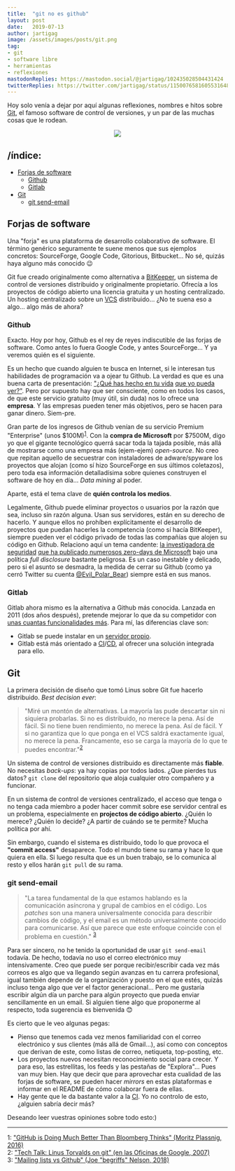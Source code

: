 ```yaml
---
title:  "git no es github"
layout: post
date:   2019-07-13
author: jartigag
image: /assets/images/posts/git.png
tag:
- git
- software libre
- herramientas
- reflexiones
mastodonReplies: https://mastodon.social/@jartigag/102435028504431424
twitterReplies: https://twitter.com/jartigag/status/1150076581605531648
---
```


Hoy solo venía a dejar por aquí algunas reflexiones, nombres e hitos sobre [Git](https://git-scm.com/book/en/v2), el famoso software de control de
versiones, y un par de las muchas cosas que le rodean.

<p align="center">
<img src="{{site.baseurl}}/assets/images/posts/git.png">
</p>

## /índice:

- [Forjas de software](#forjas-de-software)
	- [Github](#github)
    - [Gitlab](#gitlab)
- [Git](#git)
	- [git send-email](#git-send-email)

## Forjas de software

Una "forja" es una plataforma de desarrollo colaborativo de software. El término genérico seguramente te suene menos que sus ejemplos concretos:
SourceForge, Google Code, Gitorious, Bitbucket... No sé, quizás haya alguno más conocido 😉

Git fue creado originalmente como alternativa a [BitKeeper](https://en.wikipedia.org/wiki/BitKeeper), un sistema de control de versiones distribuido
y originalmente propietario. Ofrecía a los proyectos de código abierto una licencia gratuita y un hosting centralizado. Un hosting centralizado sobre
un [VCS](https://en.wikipedia.org/wiki/Version_control_system) distribuido... ¿No te suena eso a algo... algo más de ahora?

### Github

Exacto. Hoy por hoy, Github es el rey de reyes indiscutible de las forjas de software. Como antes lo fuera Google Code, y antes SourceForge... Y ya
veremos quién es el siguiente.

Es un hecho que cuando alguien te busca en Internet, si le interesan tus habilidades de programación va a ojear tu Github. La verdad es que es una
buena carta de presentación: ["¿Qué has hecho en tu vida](https://www.elladodelmal.com/2015/08/ponte-trabajar-desde-ya-si-no-tienes.html) [que yo
pueda ver?"](https://www.elladodelmal.com/2014/05/suspende-como-un-ingeniero-o-atente-las.html). Pero por supuesto hay que ser consciente, como en
todos los casos, de que este servicio gratuito (muy útil, sin duda) nos lo ofrece una **empresa**. Y las empresas pueden tener más objetivos, pero se
hacen para ganar dinero. Siem-pre.

Gran parte de los ingresos de Github venían de su servicio Premium "Enterprise" (unos
$100M)<sup>[1](#github-is-doing-much-better-than-bloomberg-thinks)</sup>. Con la **compra de Microsoft** por $7500M, digo yo que el gigante
tecnológico querrá sacar toda la tajada posible, más allá de mostrarse como una empresa más (ejem-ejem) *open-source*. No creo que repitan aquello de
secuestrar con instaladores de adware/spyware los proyectos que alojan (como sí hizo SourceForge en sus últimos coletazos), pero toda esa información
detalladísima sobre quienes construyen el software de hoy en día... *Data mining* al poder.

Aparte, está el tema clave de **quién controla los medios**.

Legalmente, Github puede eliminar proyectos o usuarios por la razón que sea, incluso sin razón alguna. Usan sus servidores, están en su derecho de
hacerlo. Y aunque ellos no prohíben explícitamente el desarrollo de proyectos que puedan hacerles la competencia (como sí hacía BitKeeper), siempre
pueden ver el código privado de todas las compañías que alojen su código en Github. Relaciono aquí un tema candente: [la investigadora de
seguridad](https://github.com/SandboxEscaper) [que ha publicado numerosos zero-days de
Microsoft](https://sandboxescaper.blogspot.com/p/disclosures_8.html) bajo una política *full disclosure* bastante peligrosa. Es un caso inestable y
delicado, pero si el asunto se desmadra, la medida de cerrar su Github (como ya cerró Twitter su cuenta
[@Evil_Polar_Bear](https://twitter.com/Evil_Polar_Bear)) siempre está en sus manos.

### Gitlab

Gitlab ahora mismo es la alternativa a Github más conocida. Lanzada en 2011 (dos años después), pretende mejorar lo que da su competidor con [unas
cuantas funcionalidades más](https://about.gitlab.com/devops-tools/github-vs-gitlab.html). Para mí, las diferencias clave son:
- Gitlab se puede instalar en un [servidor propio](https://about.gitlab.com/install/).
- Gitlab está más orientado a [CI](https://en.wikipedia.org/wiki/Continuous_integration)/[CD](https://en.wikipedia.org/wiki/Continuous_delivery), al
  ofrecer una solución integrada para ello.

## Git

La primera decisión de diseño que tomó Linus sobre Git fue hacerlo distribuido. *Best decision ever*:

> "Miré un montón de alternativas. La mayoría las pude descartar sin ni siquiera probarlas. Si no es distribuido, no merece la pena. Así de fácil. Si
> no tiene buen rendimiento, no merece la pena. Así de fácil. Y si no garantiza que lo que ponga en el VCS saldrá exactamente igual, no merece la
> pena. Francamente, eso se carga la mayoría de lo que te puedes encontrar."<sup>[2](#linus-on-git)</sup>

Un sistema de control de versiones distribuido es directamente más **fiable**. No necesitas *back-ups*: ya hay copias por todos lados. ¿Que pierdes
tus datos? `git clone` del repositorio que aloja cualquier otro compañero y a funcionar.

En un sistema de control de versiones centralizado, el acceso que tenga o no tenga cada miembro a poder hacer commit sobre ese servidor central es un
problema, especialmente en **projectos de código abierto**. ¿Quién lo merece? ¿Quién lo decide? ¿A partir de cuándo se te permite? Mucha política por
ahí.

Sin embargo, cuando el sistema es distribuido, todo lo que provoca el **"commit access"** desaparece. Todo el mundo tiene su rama y hace lo que
quiera en ella. Si luego resulta que es un buen trabajo, se lo comunica al resto y ellos harán `git pull` de su rama.

### git send-email

> "La tarea fundamental de la que estamos hablando es la comunicación asíncrona y grupal de cambios en el código. Los *patches* son una manera
> universalmente conocida para describir cambios de código, y el email es un método universalmente conocido para comunicarse. Así que parece que este
> enfoque coincide con el problema en cuestión." <sup>[3](#mailing-lists-vs-github)</sup>

Para ser sincero, no he tenido la oportunidad de usar `git send-email` todavía. De hecho, todavía no uso el correo electrónico muy intensivamente.
Creo que puede ser porque recibir/escribir cada vez más correos es algo que va llegando según avanzas en tu carrera profesional, igual también
depende de la organización y puesto en el que estés, quizás incluso tenga algo que ver el factor generacional... Pero me gustaría escribir algún día
un parche para algún proyecto que pueda enviar sencillamente en un email. Si alguien tiene algo que proponerme al respecto, toda sugerencia es
bienvenida 😊

Es cierto que le veo algunas pegas:
- Pienso que tenemos cada vez menos familiaridad con el correo electrónico y sus clientes (más allá de Gmail...), así como con conceptos que derivan
  de este, como listas de correo, netiqueta, top-posting, etc.
- Los proyectos nuevos necesitan reconocimiento social para crecer. Y para eso, las estrellitas, los feeds y las pestañas de "Explora"... Pues van
  muy bien. Hay que decir que para aprovechar esta cualidad de las forjas de software, se pueden hacer *mirrors* en estas plataformas e informar en
  el README de cómo colaborar fuera de ellas.
- Hay gente que le da bastante valor a la [CI](https://es.wikipedia.org/wiki/Integraci%C3%B3n_continua). Yo no controlo de esto, ¿alguien sabría
  decir más?

Deseando leer vuestras opiniones sobre todo esto:)

---

<a name="github-is-doing-much-better-than-bloomberg-thinks">1</a>: ["GitHub is Doing Much Better Than Bloomberg Thinks" (Moritz Plassnig,
2016)](https://medium.com/@moritzplassnig/github-is-doing-much-better-than-bloomberg-thinks-here-is-why-a4580b249044)  
<a name="linus-on-git">2</a>: ["Tech Talk: Linus Torvalds on git" (en las Oficinas de Google, 2007)](https://youtu.be/4XpnKHJAok8?t=625)  
<a name="mailing-lists-vs-github">3</a>: ["Mailing lists vs Github" (Joe "begriffs" Nelson,
2018)](https://begriffs.com/posts/2018-06-05-mailing-list-vs-github.html)

